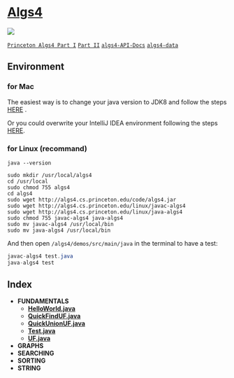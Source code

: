 # [Algs4](https://algs4.cs.princeton.edu/home/)

![](https://img.shields.io/badge/license-CC%20BY--SA%204.0-green)

[`Princeton Algs4 Part I`](https://www.coursera.org/learn/algorithms-part1/home/welcome)   [`Part II`](https://www.coursera.org/learn/algorithms-part2/home/welcome)   [`algs4-API-Docs`](https://algs4.cs.princeton.edu/code/javadoc/)   [`algs4-data`](https://algs4.cs.princeton.edu/code/algs4-data.zip)

## Environment

### for Mac

The easiest way is to change your java version to  JDK8 and follow the steps [HERE](https://algs4.cs.princeton.edu/mac/) .

Or you could overwrite your IntelliJ IDEA environment following the steps [HERE](https://lift.cs.princeton.edu/java/mac/).

### for Linux (recommand)

```shell
java --version
```

```shell
sudo mkdir /usr/local/algs4
cd /usr/local
sudo chmod 755 algs4
cd algs4
sudo wget http://algs4.cs.princeton.edu/code/algs4.jar
sudo wget http://algs4.cs.princeton.edu/linux/javac-algs4
sudo wget http://algs4.cs.princeton.edu/linux/java-algs4
sudo chmod 755 javac-algs4 java-algs4
sudo mv javac-algs4 /usr/local/bin
sudo mv java-algs4 /usr/local/bin
```

And then open `/algs4/demos/src/main/java` in the terminal to have a test:

```java
javac-algs4 test.java
java-algs4 test
```

## Index

* **FUNDAMENTALS**
  * [**HelloWorld.java**](https://github.com/tiiaan/ddup/blob/master/algorithms/algs4/java/src/Fundamentals/HelloWorld.java)
  * [**QuickFindUF.java**](https://github.com/tiiaan/ddup/blob/master/algorithms/algs4/java/src/Fundamentals/QuickFindUF.java)
  * [**QuickUnionUF.java**](https://github.com/tiiaan/ddup/blob/master/algorithms/algs4/java/src/Fundamentals/QuickUnionUF.java)
  * [**Test.java**](https://github.com/tiiaan/ddup/blob/master/algorithms/algs4/java/src/Fundamentals/Test.java)
  * [**UF.java**](https://github.com/tiiaan/ddup/blob/master/algorithms/algs4/java/src/Fundamentals/UF.java)
* **GRAPHS**
* **SEARCHING**
* **SORTING**
* **STRING**

